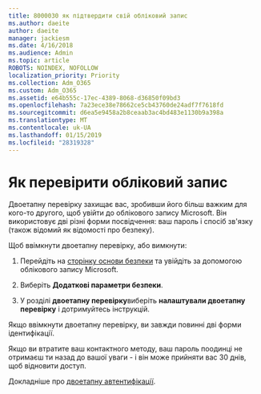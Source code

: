 ```yaml
---
title: 8000030 як підтвердити свій обліковий запис
ms.author: daeite
author: daeite
manager: jackiesm
ms.date: 4/16/2018
ms.audience: Admin
ms.topic: article
ROBOTS: NOINDEX, NOFOLLOW
localization_priority: Priority
ms.collection: Adm_O365
ms.custom: Adm_O365
ms.assetid: e64b555c-17ec-4389-8068-d36850f09bd3
ms.openlocfilehash: 7a23ece38e78662ce5cb43760de24adf7f7618fd
ms.sourcegitcommit: d6ea5e9458a2b8ceaab3ac4bd483e1130b9a398a
ms.translationtype: MT
ms.contentlocale: uk-UA
ms.lasthandoff: 01/15/2019
ms.locfileid: "28319328"
---
```

# <a name="how-to-verify-your-account"></a>Як перевірити обліковий запис

Двоетапну перевірку захищає вас, зробивши його більш важким для кого-то другого, щоб увійти до облікового запису Microsoft. Він використовує дві різні форми посвідчення: ваш пароль і спосіб зв'язку (також відомий як відомості про безпеку). 
  
Щоб ввімкнути двоетапну перевірку, або вимкнути:
  
1. Перейдіть на [сторінку основи безпеки](https://go.microsoft.com/fwlink/?linkid=842325) та увійдіть за допомогою облікового запису Microsoft. 
    
2. Виберіть **Додаткові параметри безпеки**. 
    
3. У розділі **двоетапну перевірку**виберіть **налаштували двоетапну перевірку** і дотримуйтесь інструкцій. 
    
Якщо ввімкнути двоетапну перевірку, ви завжди повинні дві форми ідентифікації.
  
Якщо ви втратите ваш контактного методу, ваш пароль поодинці не отримаєш ти назад до вашої уваги - і він може прийняти вас 30 днів, щоб відновити доступ. 
  
Докладніше про [двоетапну автентифікації](https://go.microsoft.com/fwlink/?linkid=872270).
  

